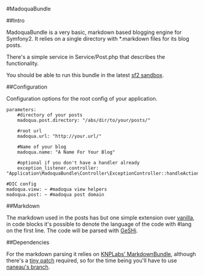 #MadoquaBundle

##Intro

MadoquaBundle is a very basic, markdown based blogging engine for Symfony2. It relies on a single directory with *.markdown files for its blog posts.

There's a simple service in Service/Post.php that describes the functionality.

You should be able to run this bundle in the latest [sf2 sandbox](http://symfony-reloaded.org/code).

##Configuration

Configuration options for the root config of your application.

    parameters:
        #directory of your posts
        madoqua.post.directory: "/abs/dir/to/your/posts/"
        
        #root url 
        madoqua.url: "http://your.url/"
        
        #Name of your blog
        madoqua.name: "A Name For Your Blog"
        
        #optional if you don't have a handler already
        exception_listener.controller: "Application\MadoquaBundle\Controller\ExceptionController::handleAction" 
    
    #DIC config
    madoqua.view: ~ #madoqua view helpers
    madoqua.post: ~ #madoqua post domain

##Markdown

The markdown used in the posts has but one simple extension over [vanilla](http://daringfireball.net/projects/markdown/), in code blocks it's possible to denote the language of the code with #lang on the first line. The code will be parsed with [GeSHi](http://qbnz.com/highlighter/).

##Dependencies

For the markdown parsing it relies on [KNPLabs' MarkdownBundle](http://github.com/knplabs/MarkdownBundle), although there's a [tiny patch](http://github.com/naneau/MarkdownBundle/commit/566384f1c4866808c0e1086e5f37d510485f7f38) required, so for the time being you'll have to use [naneau's branch](http://github.com/naneau/MarkdownBundle).